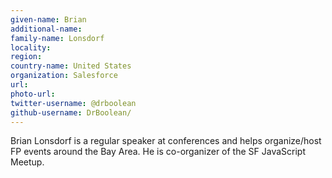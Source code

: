 ```yaml
---
given-name: Brian	
additional-name: 
family-name: Lonsdorf
locality: 
region: 
country-name: United States
organization: Salesforce
url:
photo-url: 
twitter-username: @drboolean 
github-username: DrBoolean/
---
```

Brian Lonsdorf is a regular speaker at conferences and helps organize/host FP events around the Bay Area. He is co-organizer of the SF JavaScript Meetup.
